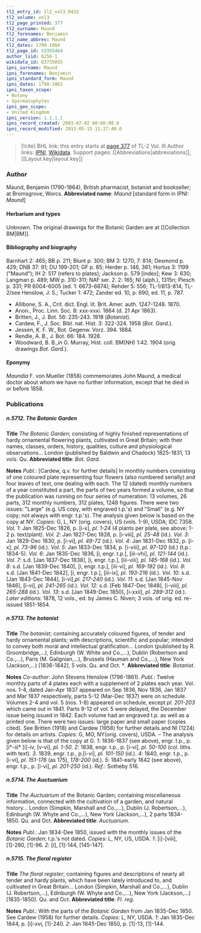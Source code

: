 ```yaml
---
tl2_entry_id: tl2_vol3_0432
tl2_volume: vol3
tl2_page_printed: 377
tl2_surname: Maund
tl2_forenames: Benjamin
tl2_name_abbrev: Maund
tl2_dates: 1790-1864
tl2_page_id: 33355464
author_lsid: 6256-1
wikidata_id: Q3735055
ipni_surname: Maund
ipni_forenames: Benjamin
ipni_standard_form: Maund
ipni_dates: 1790-1863
ipni_taxon_scope: 
- Botany
- Spermatophytes
ipni_geo_scope: 
- United Kingdom
ipni_version: 1.1.1.1
ipni_record_created: 2003-07-02 00:00:00.0
ipni_record_modified: 2013-05-15 11:27:40.0
---
```


> [!cite] BHL link: this entry starts at [page 377](https://www.biodiversitylibrary.org/page/33355464) of TL-2 Vol. III
> Author links: [IPNI](https://www.ipni.org/a/6256-1), [Wikidata](https://www.wikidata.org/wiki/Q3735055). Support pages: [[Abbreviations|abbreviations]], [[Layout key|layout key]]

### Author

Maund, Benjamin (1790-1864), British pharmacist, botanist and bookseller; at Bromsgrove, Worcs. 
**Abbreviated name**: *Maund* \[standard form in IPNI: *Maund*\]

#### Herbarium and types

Unknown. The original drawings for the Botanic Garden are at [[Collection BM|BM]].

#### Bibliography and biography

Barnhart 2: 465; BB p. 211; Blunt p. 300; BM 3: 1270, 7: 814; Desmond p. 429; DNB 37: 91; DU 199-201; GF p. 85; Herder p. 146, 361; Hortus 3: 1199 ("Maund"); IH 2: 517 (refers to plates); Jackson p. 579 \[index\]; Kew 3: 630; Langman p. 489; MW p. 310-311; NAF ser. 2. 2: 165; NI (alph.), 1315n; Plesch p. 331; PR 6004-6005 (ed. 1: 6673-6674); Rehder 5: 556; TL-1/813-814; TL-2/see Henslow, J. S.; Tucker 1: 472; Zander ed. 10, p. 690, ed. 11, p. 787.
- Allibone, S. A., Crit. dict. Engl. lit. Brit. Amer. auth. 1247-1248. 1870.
- Anon., Proc. Linn. Soc. 8: xxx-xxxi. 1864 (d. 21 Apr 1863).
- Britten, J., J. Bot. 56: 235-243. 1918 (*Botanist*).
- Cardew, F., J. Soc. Bibl. nat. Hist. 3: 322-324. 1958 (*Bot. Gard.*).
- Jessen, K. F. W., Bot. Gegenw. Vorz. 394. 1884.
- Rendle, A. B., J. Bot. 66: 184. 1928.
- Woodward, B. B.,*in* G. Murray, Hist. coll. BM(NH) 1:42. 1904 (orig. drawings *Bot. Gard.*).

#### Eponymy

*Maundia* F. von Mueller (1858) commemorates John Maund, a medical doctor about whom we have no further information, except that he died in or before 1858.

### Publications

##### n.5712. The Botanic Garden

**Title**
*The Botanic Garden*; consisting of highly finished representations of hardy ornamental flowering plants, cultivated in Great Britain; with their names, classes, orders, history, qualities, culture and physiological observations... London (published by Baldwin and Chadock) 1825-1831, 13 vols. Qu.
**Abbreviated title**: *Bot. Gard.*

**Notes**
*Publ*.: \[Cardew, q.v. for further details\] In monthly numbers consisting of one coloured plate representing four flowers (also numbered serially) and four leaves of text, one dealing with each. The 12 (dated) monthly numbers of a year constituted a part, the parts of two years formed a volume, so that the publication was running on four series of numeration: 13 volumes, 26 parts, 312 monthly numbers, 312 plates, 1248 figures. There were two issues: "Large" (e.g. US copy, with engraved t.p.'s) and "Small" (e.g. NY copy; not always with engr. t.p.'s). The analysis given below is based on the copy at NY.
*Copies*: G, L, NY (orig. covers), US (vols. 1-9), USDA; IDC 7358.
*Vol. 1*: Jan 1825-Dec 1826, p. \[i-x\], *pl. 1-24* (4 plants per plate, see above; 1-2 p. text/plant).
*Vol. 2*: Jan 1827-Dec 1828, p. \[i-viii\], *pl. 25-48* (id.).
*Vol. 3*: Jan 1829-Dec 1830, p. \[i-vi\], *pl. 49-72* (id.).
*Vol. 4*: Jan 1831-Dec 1832, p. \[i-x\], *pl. 73-96* (id.).
*Vol. 5*: Jan 1833-Dec 1834, p. \[i-viii\], *pl. 97-120* (id.) (t.p.: 1834-5).
*Vol. 6*: Jan 1835-Dec 1836, \[i, engr. t.p.\], \[iii-vhi\], *pl. 121-144* (id.).
*Vol. 7*: s.d. \[Jan 1837-Dec 1838\], \[i, engr. t.p.\], \[iii-viii\], *pl. 145-168* (id.).
*Vol. 8*: s.d. \[Jan 1839-Dec 1840\], \[i, engr. t.p.\], \[iii-vi\], *pl. 169-192* (id.).
*Vol. 9*: s.d. \[Jan 1841-Dec 1842\], \[i, engr. t.p.\], \[iii-ix\], *pl. 193-216* (id.).
*Vol. 10*: s.d. \[Jan 1843-Dec 1844\], \[i-vi\],*pl. 217-240* (id.).
*Vol. 11*: s.d. \[Jan 1845-Nov 1846\], \[i-vi\], *pl. 241-265* (id.).
*Vol. 12*: s.d. \[Feb 1847-Dec 1848\], \[i-viii\], *pl. 265-288* (id.).
*Vol. 13*: s.d. \[Jan 1849-Dec 1850\], \[i-xxii\], *pl. 289-312* (id.).
*Later editions*: 1878, 12 vols., ed. by James C. Niven; 3 vols. of orig. ed. re-issued 1851-1854.

##### n.5713. The botanist

**Title**
*The botanist*; containing accurately coloured figures, of tender and hardy ornamental plants; with descriptions, scientific and popular; intended to convey both moral and intellectual gratification... London (published by R. Groombridge,...), Edinburgh (W. White and Co.,...), Dublin (Robertson and Co.,...), Paris (M. Galignian,...), Brussels (Hauman and Co.,...), New York (Jackson,...) \[1836-1842\], 5 vols. Qu. and Oct. †.
**Abbreviated title**: *Botanist*.

**Notes**
*Co-author*: John Stevens Henslow (1796-1861).
*Publ*.: Twelve monthly parts of 4 plates each with a supplement of 2 plates each year. Vol. nos. 1-4, dated Jan-Apr 1837 appeared on Sep 1836, Nov 1836, Jan 1837 and Mar 1837 respectively, parts 5-12 (Mar-Dec 1837) were on schedule. Volumes 2-4 and vol. 5 (nos. 1-8) appeared on schedule, except *pl. 201-203* which came out in 1841. Parts 9-12 of vol. 5 were delayed, the December issue being issued in 1842. Each volume had an engraved t.p. as well as a printed one. There were two issues: large paper and small paper (copies cited). See Britten (1918) and Cardew (1958) for further details and NI (1224) for details on artists. *Copies*: G, MO, NY(orig. covers), USDA. – The analysis given below is that of the copy at G.
*1*: 1836-1837 (see above), engr. t.p., p. \[i\*-iii\* \[i\]-iv, \[v-vi\], *pl. 1-50.*
*2*: 1838, engr. t.p., p. \[i-vi\], *pl. 50-100* (col. liths. with text).
*3*. 1839, engr. t.p., p.\[i-vi\], *pl. 101-150* (id.).
*4*: 1840, engr. t.p., p. \[i-vi\], *pl. 151-176* (as 175), *178-200* (id.).
*5*: 1841-early 1842 (see above), engr. t.p., p. \[i-vi\], *pl. 201-250* (id.).
*Ref*.: Sotheby 516.

##### n.5714. The Auctuarium

**Title**
*The Auctuarium* of the Botanic Garden; containing miscellaneous information, connected with the cultivation of a garden, and natural history... London (Simpkin, Marshall and Co.,...), Dublin (J. Robertson,...), Edinburgh (W. Whyte and Co.,...), New York (Jackson,...), 2 parts 1834-1850. Qu. and Oct.
**Abbreviated title**: *Auctuarium*.

**Notes**
*Publ*.: Jan 1834-Dee 1850, issued with the monthly issues of the *Botanic Garden*; t.p.'s not dated. *Copies*: L, NY, US, USDA.
*1*: \[i\]-\[viii\], \[1\]-280, \[1\]-96.
*2*: \[i\], \[1\]-144, \[145-147\].

##### n.5715. The floral register

**Title**
*The floral register*; containing figures and descriptions of nearly all tender and hardy plants, which have been lately introduced to, and cultivated in Great Britain... London (Simpkin, Marshall and Co.,...), Dublin (J. Robertson,...), Edinburgh (W. Whyte and Co.,...), New York (Jackson,...) \[1835-1850\]. Qu. and Oct.
**Abbreviated title**: *Fl. reg.*

**Notes**
*Publ*.: With the parts of the *Botanic Garden* from Jan 1835-Dec 1850. See Cardew (1958) for further details. *Copies*: L, NY, USDA.
*1*: Jan 1835-Dec 1844, p. \[i\]-xvi, \[1\]-240.
*2*: Jan 1845-Dec 1850, p. \[1\]-13, \[1\]-144.

